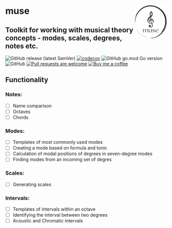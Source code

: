 # muse <img src="https://github.com/go-muse/muse/blob/main/muse-logo.png?raw=true" alt="muse" width="100" align="right">
## Toolkit for working with musical theory concepts - modes, scales, degrees, notes etc.
![GitHub release (latest SemVer)](https://custom-icon-badges.demolab.com/github/v/release/go-muse/muse?logo=tag&sort=semver)
[![codecov](https://codecov.io/github/go-muse/muse/branch/main/graph/badge.svg?token=MXTOVVL6DB)](https://codecov.io/github/go-muse/muse)
![GitHub go.mod Go version](https://custom-icon-badges.demolab.com/github/go-mod/go-version/go-muse/muse?color=gray&label=%20&logo=go)
![GitHub](https://custom-icon-badges.demolab.coms/github/license/go-muse/muse?logo=law)
[![Pull requests are welcome](https://custom-icon-badges.demolab.com/badge/PRs-welcome!-green?logo=git-pull-request)](https://github.com/go-muse/muse/pulls)
[![Buy me a coffee](https://custom-icon-badges.demolab.com/badge/buyme-acoffee-brightgreen?logo=buymeacoffee)](https://www.buymeacoffee.com/igormuse)

## Functionality
### Notes:
- [ ] Name comparison
- [ ] Octaves
- [ ] Chords

### Modes:
- [ ] Templates of most commonly used modes
- [ ] Creating a mode based on formula and tonic
- [ ] Calculation of modal positions of degrees in seven-degree modes
- [ ] Finding modes from an incoming set of degres
### Scales:
- [ ] Generating scales
### Intervals:
- [ ] Templates of intervals within an octave
- [ ] Identifying the interval between two degrees
- [ ] Acoustic and Chromatic intervals
